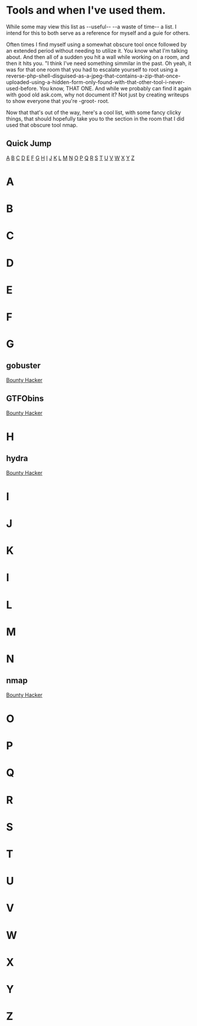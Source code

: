 # Tools and when I've used them.

While some may view this list as --useful-- --a waste of time-- a list. I intend for this to both serve as a reference for myself and a guie for others.

Often times I find myself using a somewhat obscure tool once followed by an extended period without needing to utilize it. You know what I'm talking about. And then all of a sudden you hit a wall while working on a room, and then it hits you. "I think I've need something simmilar in the past. Oh yeah, it was for that one room that you had to escalate yourself to root using a reverse-php-shell-disguised-as-a-jpeg-that-contains-a-zip-that-once-uploaded-using-a-hidden-form-only-found-with-that-other-tool-i-never-used-before. You know, THAT ONE. And while we probably can find it again with good old ask.com, why not document it? Not just by creating writeups to show everyone that you're -groot- root. 

Now that that's out of the way, here's a cool list, with some fancy clicky things, that should hopefully take you to the section in the room that I did used that obscure tool nmap.

## Quick Jump

[A](#a) [B](#b) [C](#c) [D](#d) [E](#e) [F](#f) [G](#g) [H](#h) [I](#i) [J](#j) [K](#k) [L](#l) [M](#m) [N](#n) [O](#o) [P](#p) [Q](#q) [R](#r) [S](#s) [T](#t) [U](#u) [V](#v) [W](#w) [X](#x) [Y](#y) [Z](#z) 

# A

# B

# C

# D

# E

# F

# G

## gobuster

[Bounty Hacker](Rooms/bounty_hacker/#-gobuster)

## GTFObins

[Bounty Hacker](rooms/bounty_hacker/README.md/###-gtfobins)

# H

## hydra

[Bounty Hacker](rooms/bounty_hacker/README.md/###-hydra)

# I

# J

# K

# I

# L

# M

# N

## nmap

[Bounty Hacker](rooms/bounty_hacker/README.md/###-nmap)

# O

# P

# Q

# R

# S

# T

# U

# V

# W

# X

# Y

# Z

